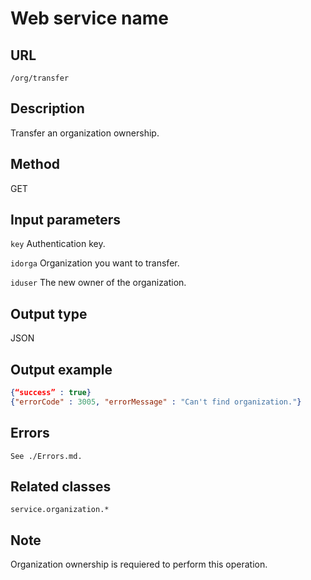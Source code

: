 # Web service name

## URL
```/org/transfer```

## Description
Transfer an organization ownership.

## Method
GET

## Input parameters
`key` Authentication key.

`idorga` Organization you want to transfer.

`iduser` The new owner of the organization.	

## Output type
JSON

## Output example
```JSON
{“success” : true} 
{"errorCode" : 3005, "errorMessage" : "Can't find organization."}
```

## Errors
`See ./Errors.md.`

## Related classes
```service.organization.*```

## Note
Organization ownership is requiered to perform this operation.